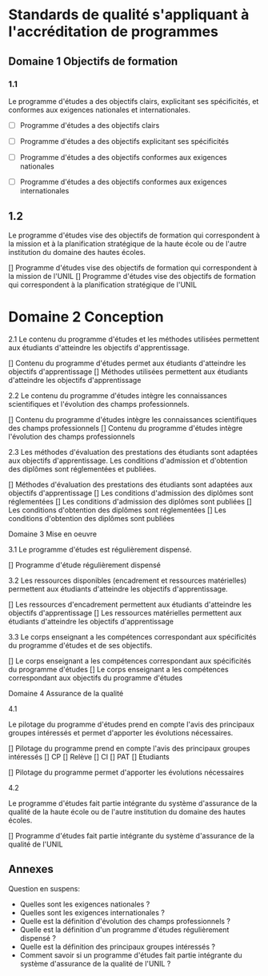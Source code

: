 # Standards de qualité s'appliquant à l'accréditation de programmes

## Domaine 1 Objectifs de formation

### 1.1
Le programme d'études a des objectifs clairs, explicitant ses spécificités, et conformes aux exigences nationales et internationales.

* [ ] Programme d'études a des objectifs clairs
* [ ] Programme d'études a des objectifs explicitant ses spécificités
* [ ] Programme d'études a des objectifs conformes aux exigences nationales
* [ ] Programme d'études a des objectifs conformes aux exigences internationales


## 1.2
Le programme d'études vise des objectifs de formation qui correspondent à la mission et à la planification stratégique de la haute école ou de l'autre institution du domaine des hautes écoles.

[] Programme d'études vise des objectifs de formation qui correspondent à la mission de l'UNIL
[] Programme d'études vise des objectifs de formation qui correspondent à la planification stratégique de l'UNIL


# Domaine 2 Conception

2.1
Le contenu du programme d'études et les méthodes utilisées permettent aux étudiants d'atteindre les objectifs d'apprentissage.

[] Contenu du programme d'études permet aux étudiants d'atteindre les objectifs d'apprentissage
[] Méthodes utilisées permettent aux étudiants d'atteindre les objectifs d'apprentissage


2.2
Le contenu du programme d'études intègre les connaissances scientifiques et l'évolution des champs professionnels.

[] Contenu du programme d'études intègre les connaissances scientifiques des champs professionnels
[] Contenu du programme d'études intègre l'évolution des champs professionnels


2.3
Les méthodes d'évaluation des prestations des étudiants sont adaptées aux objectifs d'apprentissage. Les conditions d'admission et d'obtention des diplômes sont réglementées et publiées.

[] Méthodes d'évaluation des prestations des étudiants sont adaptées aux objectifs d'apprentissage
[] Les conditions d'admission des diplômes sont réglementées
[] Les conditions d'admission des diplômes sont publiées
[] Les conditions d'obtention des diplômes sont réglementées
[] Les conditions d'obtention des diplômes sont publiées

Domaine 3 Mise en oeuvre

3.1
Le programme d'études est régulièrement dispensé.

[] Programme d'étude régulièrement dispensé

3.2
Les ressources disponibles (encadrement et ressources matérielles) permettent aux étudiants d'atteindre les objectifs d'apprentissage.

[] Les ressources d'encadrement permettent aux étudiants d'atteindre les objectifs d'apprentissage
[] Les ressources matérielles permettent aux étudiants d'atteindre les objectifs d'apprentissage


3.3
Le corps enseignant a les compétences correspondant aux spécificités du programme d'études et de ses objectifs.

[] Le corps enseignant a les compétences correspondant aux spécificités du programme d'études
[] Le corps enseignant a les compétences correspondant aux objectifs du programme d'études


Domaine 4 Assurance de la qualité

4.1

Le pilotage du programme d'études prend en compte l'avis des principaux groupes intéressés et permet d'apporter les évolutions nécessaires.

[] Pilotage du programme prend en compte l'avis des principaux groupes intéressés
	[] CP
	[] Relève
	[] CI
	[] PAT
	[] Etudiants


[] Pilotage du programme permet d'apporter les évolutions nécessaires

4.2

Le programme d'études fait partie intégrante du système d'assurance de la qualité de la haute école ou de l'autre institution du domaine des hautes écoles.

[] Programme d'études fait partie intégrante du système d'assurance de la qualité de l'UNIL

## Annexes

Question en suspens:

- Quelles sont les exigences nationales ?
- Quelles sont les exigences internationales ?
- Quelle est la définition d'évolution des champs professionnels ?
- Quelle est la définition d'un programme d'études régulièrement dispensé ?
- Quelle est la définition des principaux groupes intéressés ?
- Comment savoir si un programme d'études fait partie intégrante du système d'assurance de la qualité de l'UNIL ?
